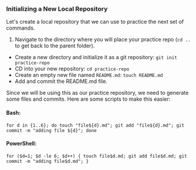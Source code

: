 ### Initializing a New Local Repository

Let's create a local repository that we can use to practice the next set of commands.

1. Navigate to the directory where you will place your practice repo (`cd ..` to get back to the parent folder).
- Create a new directory and initialize it as a git repository: `git init practice-repo`
- CD into your new repository: `cd practice-repo`
- Create an empty new file named `README.md`: `touch README.md`
- Add and commit the README.md file.

Since we will be using this as our practice repository, we need to generate some files and commits. Here are some scripts to make this easier:

#### Bash:
```
for d in {1..6}; do touch "file${d}.md"; git add "file${d}.md"; git commit -m "adding file ${d}"; done
```

#### PowerShell:
```
for ($d=1; $d -le 6; $d++) { touch file$d.md; git add file$d.md; git commit -m "adding file$d.md"; }
```
